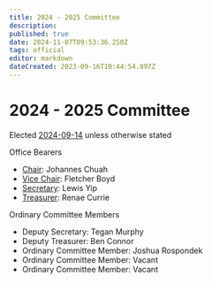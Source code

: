 ```yaml
---
title: 2024 - 2025 Committee
description: 
published: true
date: 2024-11-07T09:53:36.250Z
tags: official
editor: markdown
dateCreated: 2023-09-16T10:44:54.897Z
---
```


# 2024 - 2025 Committee

Elected [2024-09-14](/minutes/AGM/2024-09-14) unless otherwise stated

Office Bearers

* [Chair](/docs/committee/chairperson): Johannes Chuah
* [Vice Chair](/docs/committee/chairperson): Fletcher Boyd
* [Secretary](/docs/committee/secretary): Lewis Yip
* [Treasurer](/docs/committee/treasurer): Renae Currie

Ordinary Committee Members

* Deputy Secretary: Tegan Murphy
* Deputy Treasurer: Ben Connor
* Ordinary Committee Member: Joshua Rospondek
* Ordinary Committee Member: Vacant
* Ordinary Committee Member: Vacant